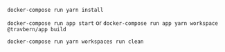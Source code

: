 `docker-compose run yarn install`

`docker-compose run app start`
or
`docker-compose run app yarn workspace @travbern/app build`

`docker-compose run yarn workspaces run clean`
